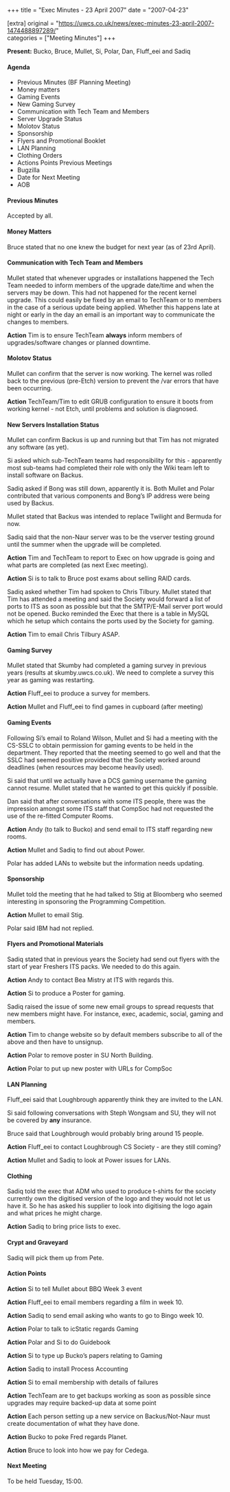 +++
title = "Exec Minutes - 23 April 2007"
date = "2007-04-23"

[extra]
original = "https://uwcs.co.uk/news/exec-minutes-23-april-2007-1474488897289/"    
categories = ["Meeting Minutes"]
+++

**Present:** Bucko, Bruce, Mullet, Si, Polar, Dan, Fluff\_eei and Sadiq

#### Agenda

  - Previous Minutes (BF Planning Meeting)
  - Money matters
  - Gaming Events
  - New Gaming Survey
  - Communication with Tech Team and Members
  - Server Upgrade Status
  - Molotov Status
  - Sponsorship
  - Flyers and Promotional Booklet
  - LAN Planning
  - Clothing Orders
  - Actions Points Previous Meetings
  - Bugzilla
  - Date for Next Meeting
  - AOB

#### Previous Minutes

Accepted by all.

#### Money Matters

Bruce stated that no one knew the budget for next year (as of 23rd April).

#### Communication with Tech Team and Members

Mullet stated that whenever upgrades or installations happened the Tech Team needed to inform members of the upgrade date/time and when the servers may be down. This had not happened for the recent kernel upgrade. This could easily be fixed by an email to TechTeam or to members in the case of a serious update being applied. Whether this happens late at night or early in the day an email is an important way to communicate the changes to members.

**Action** Tim is to ensure TechTeam **always** inform members of upgrades/software changes or planned downtime.

#### Molotov Status

Mullet can confirm that the server is now working. The kernel was rolled back to the previous (pre-Etch) version to prevent the /var errors that have been occurring.

**Action** TechTeam/Tim to edit GRUB configuration to ensure it boots from working kernel - not Etch, until problems and solution is diagnosed.

#### New Servers Installation Status

Mullet can confirm Backus is up and running but that Tim has not migrated any software (as yet).

Si asked which sub-TechTeam teams had responsibility for this - apparently most sub-teams had completed their role with only the Wiki team left to install software on Backus.

Sadiq asked if Bong was still down, apparently it is. Both Mullet and Polar contributed that various components and Bong’s IP address were being used by Backus.

Mullet stated that Backus was intended to replace Twilight and Bermuda for now.

Sadiq said that the non-Naur server was to be the vserver testing ground until the summer when the upgrade will be completed.

**Action** Tim and TechTeam to report to Exec on how upgrade is going and what parts are completed (as next Exec meeting).

**Action** Si is to talk to Bruce post exams about selling RAID cards.

Sadiq asked whether Tim had spoken to Chris Tilbury. Mullet stated that Tim has attended a meeting and said the Society would forward a list of ports to ITS as soon as possible but that the SMTP/E-Mail server port would not be opened. Bucko reminded the Exec that there is a table in MySQL which he setup which contains the ports used by the Society for gaming.

**Action** Tim to email Chris Tilbury ASAP.

#### Gaming Survey

Mullet stated that Skumby had completed a gaming survey in previous years (results at skumby.uwcs.co.uk). We need to complete a survey this year as gaming was restarting.

**Action** Fluff\_eei to produce a survey for members.

**Action** Mullet and Fluff\_eei to find games in cupboard (after meeting)

#### Gaming Events

Following Si’s email to Roland Wilson, Mullet and Si had a meeting with the CS-SSLC to obtain permission for gaming events to be held in the department. They reported that the meeting seemed to go well and that the SSLC had seemed positive provided that the Society worked around deadlines (when resources may become heavily used).

Si said that until we actually have a DCS gaming username the gaming cannot resume. Mullet stated that he wanted to get this quickly if possible.

Dan said that after conversations with some ITS people, there was the impression amongst some ITS staff that CompSoc had not requested the use of the re-fitted Computer Rooms.

**Action** Andy (to talk to Bucko) and send email to ITS staff regarding new rooms.

**Action** Mullet and Sadiq to find out about Power.

Polar has added LANs to website but the information needs updating.

#### Sponsorship

Mullet told the meeting that he had talked to Stig at Bloomberg who seemed interesting in sponsoring the Programming Competition.

**Action** Mullet to email Stig.

Polar said IBM had not replied.

#### Flyers and Promotional Materials

Sadiq stated that in previous years the Society had send out flyers with the start of year Freshers ITS packs. We needed to do this again.

**Action** Andy to contact Bea Mistry at ITS with regards this.

**Action** Si to produce a Poster for gaming.

Sadiq raised the issue of some new email groups to spread requests that new members might have. For instance, exec, academic, social, gaming and members.

**Action** Tim to change website so by default members subscribe to all of the above and then have to unsignup.

**Action** Polar to remove poster in SU North Building.

**Action** Polar to put up new poster with URLs for CompSoc

#### LAN Planning

Fluff\_eei said that Loughbrough apparently think they are invited to the LAN.

Si said following conversations with Steph Wongsam and SU, they will not be covered by **any** insurance.

Bruce said that Loughbrough would probably bring around 15 people.

**Action** Fluff\_eei to contact Loughbrough CS Society - are they still coming?

**Action** Mullet and Sadiq to look at Power issues for LANs.

#### Clothing

Sadiq told the exec that ADM who used to produce t-shirts for the society currently own the digitised version of the logo and they would not let us have it. So he has asked his supplier to look into digitising the logo again and what prices he might charge.

**Action** Sadiq to bring price lists to exec.

#### Crypt and Graveyard

Sadiq will pick them up from Pete.

#### Action Points

**Action** Si to tell Mullet about BBQ Week 3 event

**Action** Fluff\_eei to email members regarding a film in week 10.

**Action** Sadiq to send email asking who wants to go to Bingo week 10.

**Action** Polar to talk to icStatic regards Gaming

**Action** Polar and Si to do Guidebook

**Action** Si to type up Bucko’s papers relating to Gaming

**Action** Sadiq to install Process Accounting

**Action** Si to email membership with details of failures

**Action** TechTeam are to get backups working as soon as possible since upgrades may require backed-up data at some point

**Action** Each person setting up a new service on Backus/Not-Naur must create documentation of what they have done.

**Action** Bucko to poke Fred regards Planet.

**Action** Bruce to look into how we pay for Cedega.

#### Next Meeting

To be held Tuesday, 15:00.
